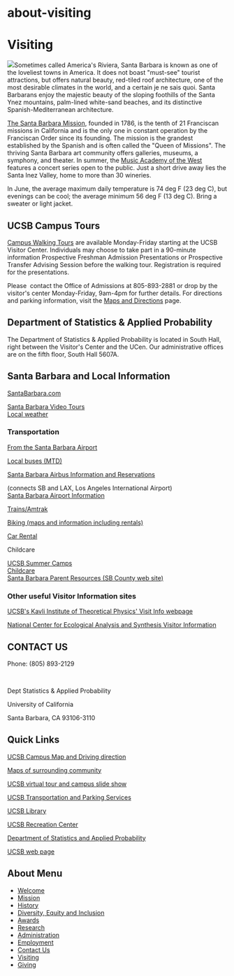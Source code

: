 # about-visiting

# Visiting

![](/sites/secure.lsit.ucsb.edu.stat.d7/files/sitefiles/Photos/Bioswale.jpg)Sometimes called America's Riviera, Santa Barbara is known as one of the loveliest towns in America. It does not boast "must-see" tourist attractions, but offers natural beauty, red-tiled roof architecture, one of the most desirable climates in the world, and a certain je ne sais quoi. Santa Barbarans enjoy the majestic beauty of the sloping foothills of the Santa Ynez mountains, palm-lined white-sand beaches, and its distinctive Spanish-Mediterranean architecture.

[The Santa Barbara Mission](http://www.sbmission.org/), founded in 1786, is the tenth of 21 Franciscan missions in California and is the only one in constant operation by the Franciscan Order since its founding. The mission is the grandest established by the Spanish and is often called the "Queen of Missions". The thriving Santa Barbara art community offers galleries, museums, a symphony, and theater. In summer, the [Music Academy of the West](http://www.musicacademy.org/) features a concert series open to the public. Just a short drive away lies the Santa Inez Valley, home to more than 30 wineries.

In June, the average maximum daily temperature is 74 deg F (23 deg C), but evenings can be cool; the average minimum 56 deg F (13 deg C). Bring a sweater or light jacket.

## UCSB Campus Tours

[Campus Walking Tours](http://admissions.sa.ucsb.edu/visit-ucsb/tours#CampusTours) are available Monday-Friday starting at the UCSB Visitor Center. Individuals may choose to take part in a 90-minute information Prospective Freshman Admission Presentations or Prospective Transfer Advising Session before the walking tour. Registration is required for the presentations.

Please  contact the Office of Admissions at 805-893-2881 or drop by the visitor's center Monday-Friday, 9am-4pm for further details. For directions and parking information, visit the [Maps and Directions](https://admissions.sa.ucsb.edu/visit-ucsb/directions) page.

## Department of Statistics &amp; Applied Probability

The Department of Statistics &amp; Applied Probability is located in South Hall, right between the Visitor's Center and the UCen. Our administrative offices are on the fifth floor, South Hall 5607A.

## Santa Barbara and Local Information

[SantaBarbara.com](http://www.santabarbara.com/)

[Santa Barbara Video Tours](http://sblife.com/qtmovies.htm)  
[Local weather](http://www.santabarbara.com/community/weather/)

### Transportation

[From the Santa Barbara Airport](http://www.santabarbaracarfree.org/airport.htm)

[Local buses (MTD)](http://www.sbmtd.gov/)

[Santa Barbara Airbus Information and Reservations](http://www.sbairbus.com/)

(connects SB and LAX, Los Angeles International Airport)  
[Santa Barbara Airport Information](http://www.flysba.com/)

[Trains/Amtrak](http://www.santabarbaracarfree.org/train.htm)

[Biking (maps and information including rentals)](http://www.sbbike.org/resources)

[Car Rental](http://www.santabarbaraca.gov/gov/depts/flysba/services/carrental.asp)

Childcare

[UCSB Summer Camps](http://recreation.sa.ucsb.edu/youth-programs)  
[Childcare](http://childrenscenter.sa.ucsb.edu/)  
[Santa Barbara Parent Resources (SB County web site)](http://santa-barbara-ca.parentclick.com/)

### Other useful Visitor Information sites

[UCSB's Kavli Institute of Theoretical Physics' Visit Info webpage](http://www.kitp.ucsb.edu/visitor-info)

[National Center for Ecological Analysis and Synthesis Visitor Information](http://www.nceas.ucsb.edu/visitors)

## CONTACT US

Phone: (805) 893-2129

 

Dept Statistics &amp; Applied Probability

University of California

Santa Barbara, CA 93106-3110

## Quick Links

[UCSB Campus Map and Driving direction](http://www.ucsb.edu/maps-directions)

[Maps of surrounding community](http://www.santabarbaracarfree.org/santabarbara.htm#Maps)

[UCSB virtual tour and campus slide show](http://www.admissions.ucsb.edu/VirtualTour.asp)

[UCSB Transportation and Parking Services](http://www.tps.ucsb.edu/)

[UCSB Library](http://www.library.ucsb.edu/)

[UCSB Recreation Center](http://www.recreation.ucsb.edu/)

[Department of Statistics and Applied Probability](http://www.pstat.ucsb.edu/)

[UCSB web page](http://www.ucsb.edu/)

## About Menu

- [Welcome](/about/welcome "Welcome")
- [Mission](/about/mission "Mission")
- [History](/about/history "History")
- [Diversity, Equity and Inclusion](/about/dei "Diversity, Equity and Inclusion")
- [Awards](/about/awards "Awards")
- [Research](/about/research "Research")
- [Administration](/about/administration "Administration")
- [Employment](/about/employment "Employment")
- [Contact Us](/about/contact "Contact Us")
- [Visiting](/about/visiting "Visiting")
- [Giving](/giving)